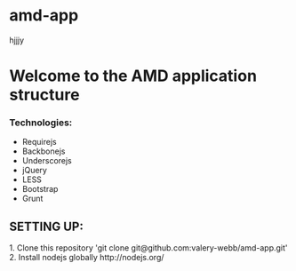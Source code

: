 amd-app
=======
hjjjy
    <div class="container">
        <div class="page-header">
            <h1>Welcome to the AMD application structure</h1>
        </div>
        <p class="lead">
            <h3>Technologies:</h3>
            <ul class="tech-list">
                <li>Requirejs</li>
                <li>Backbonejs</li>
                <li>Underscorejs</li>
                <li>jQuery</li>
                <li>LESS</li>
                <li>Bootstrap</li>
                <li>Grunt</li>
            </ul>
        </p>
    </div>
    
<h2>SETTING UP:</h2>
1. Clone this repository
   'git clone git@github.com:valery-webb/amd-app.git'
2. Install nodejs globally 
   http://nodejs.org/
